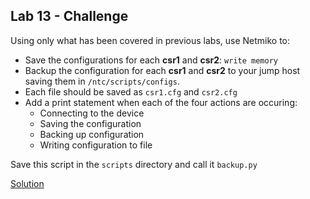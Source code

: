 ## Lab 13 - Challenge

Using only what has been covered in previous labs, use Netmiko to:

* Save the configurations for each **csr1** and **csr2**: `write memory`
* Backup the configuration for each **csr1** and **csr2** to your jump host saving them in `/ntc/scripts/configs`.  
* Each file should be saved as `csr1.cfg` and `csr2.cfg`
* Add a print statement when each of the four actions are occuring:
  * Connecting to the device
  * Saving the configuration
  * Backing up configuration
  * Writing configuration to file

Save this script in the `scripts` directory and call it `backup.py`

[Solution](challenges/challenge_13_solution.py)
